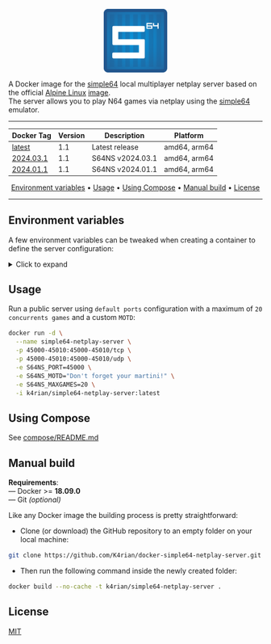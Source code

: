 <p align="center">
 <img alt="docker-simple64-netplay-server logo" src="https://raw.githubusercontent.com/K4rian/docker-simple64-netplay-server/assets/icons/logo-docker-simple64-netplay-server.svg" width="25%" align="center">
</p>

A Docker image for the [simple64][1] local multiplayer netplay server based on the official [Alpine Linux][2] [image][3].<br>
The server allows you to play N64 games via netplay using the [simple64][1] emulator.

---
<div align="center">

Docker Tag     | Version | Description      | Platform
---            | ---     | ---              | ---
[latest][4]    | 1.1     | Latest release   | amd64, arm64
[2024.03.1][4] | 1.1     | S64NS v2024.03.1 | amd64, arm64
[2024.01.1][4] | 1.1     | S64NS v2024.01.1 | amd64, arm64
</div>
<p align="center"><a href="#environment-variables">Environment variables</a> &bull; <a href="#usage">Usage</a> &bull; <a href="#using-compose">Using Compose</a> &bull; <a href="#manual-build">Manual build</a> <!-- &bull; <a href="#see-also">See also</a> --> &bull; <a href="#license">License</a></p>

---
## Environment variables
A few environment variables can be tweaked when creating a container to define the server configuration:

<details>
<summary>Click to expand</summary>

Variable                | Default value                | Description 
---                     | ---                          | ---
S64NS_NAME              | simple64 Netplay Server      | Server name.
S64NS_PORT              | 45000                        | Port<sup>1</sup> to listen on (TCP/UDP).
S64NS_LOGPATH           | simple64-netplay-server.log  | File path to store the logs.
S64NS_MOTD              |                              | Message of the day to display to clients.
S64NS_MAXGAMES          | 10                           | Maximum number of concurrent games.
S64NS_DISABLEBROADCAST  | false                        | Disable LAN broadcast.
S64NS_ENABLEAUTH        | false                        | *(undocumented)* Enable client authentication.

> <sup>1</sup> The server requires the following extra ports to be opened: __45001-45010__ (TCP/UDP).

</details>

## Usage
Run a public server using `default ports` configuration with a maximum of `20 concurrents games` and a custom `MOTD`:
```bash
docker run -d \
  --name simple64-netplay-server \
  -p 45000-45010:45000-45010/tcp \
  -p 45000-45010:45000-45010/udp \
  -e S64NS_PORT=45000 \
  -e S64NS_MOTD="Don't forget your martini!" \
  -e S64NS_MAXGAMES=20 \
  -i k4rian/simple64-netplay-server:latest
```

## Using Compose
See [compose/README.md][5]

## Manual build
__Requirements__:<br>
— Docker >= __18.09.0__<br>
— Git *(optional)*

Like any Docker image the building process is pretty straightforward: 

- Clone (or download) the GitHub repository to an empty folder on your local machine:
```bash
git clone https://github.com/K4rian/docker-simple64-netplay-server.git .
```

- Then run the following command inside the newly created folder:
```bash
docker build --no-cache -t k4rian/simple64-netplay-server .
```

<!---
## See also
* __[simple64 Netplay Server Egg](https://github.com/K4rian/)__ — A custom egg of the simple64 Netplay Server for the Pterodactyl Panel.
* __[simple64 Netplay Server Template](https://github.com/K4rian/)__ — A custom template of the simple64 Netplay Server ready to deploy from the Portainer Web UI.
--->

## License
[MIT][6]

[1]: https://simple64.github.io/ "simple64 Project Page"
[2]: https://www.alpinelinux.org/ "Alpine Linux Official Website"
[3]: https://hub.docker.com/_/alpine "Alpine Linux Docker Image"
[4]: https://github.com/K4rian/docker-simple64-netplay-server/blob/master/Dockerfile "Latest Dockerfile"
[5]: https://github.com/K4rian/docker-simple64-netplay-server/tree/master/compose "Compose Files"
[6]: https://github.com/K4rian/docker-simple64-netplay-server/blob/master/LICENSE